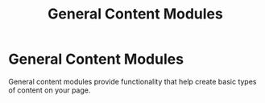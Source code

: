 ﻿---
uid: general-content-modules
locale: en
title: General Content Modules
dnnversion: 09.02.00
related-topics: included-modules
---

# General Content Modules

General content modules provide functionality that help create basic types of content on your page.
